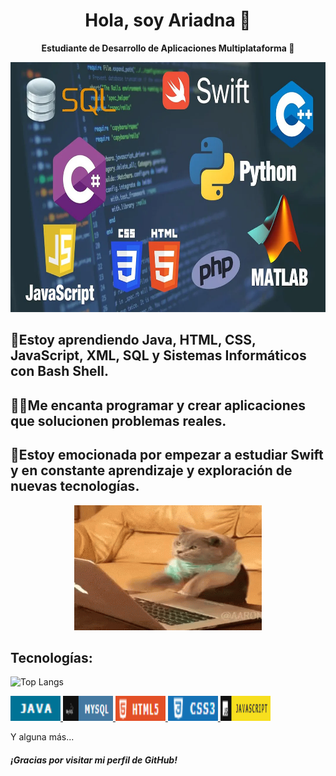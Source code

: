 <h1 align="center">Hola, soy Ariadna 👋</h1>

<p align="center">
  <strong>Estudiante de Desarrollo de Aplicaciones Multiplataforma 🚀</strong>
</p>

<p align="center">
  <img src="https://raw.githubusercontent.com/Ariadnaa20/Ariadnaa20/main/lenguaje_portada%20(1).webp" alt="Tecnologías" width="1000" height="400 style="border-radius: 10px;">
</p>

<h2 align="left">
  🌱Estoy aprendiendo Java, HTML, CSS, JavaScript, XML, SQL y Sistemas Informáticos con Bash Shell.
</h2>

<h2 align="left">
  👩‍💻Me encanta programar y crear aplicaciones que solucionen problemas reales.
</h2>

<h2 align="left">
  🚀Estoy emocionada por empezar a estudiar Swift y en constante aprendizaje y exploración de nuevas tecnologías.
</h2>

<p align="center">
  <img src="programacion.gif" alt="Descripción del GIF" width="300" height="200"/>
</p>

<h2 align="left">Tecnologías:</h2>
<img src="https://github-readme-stats.vercel.app/api/top-langs/?username=Ariadnaa20&layout=compact&theme=vue&hide_border=true" alt="Top Langs">


<p align="left">
  <!-- Enlace a tu repositorio de Java o perfil de Java -->
  <a href="URL_DEL_REPOSITORIO_JAVA">
    <img src="java.png" alt="Java" width="80" height="40"/>
  </a>
  <!-- Repite el proceso para cada tecnología -->
  <a href="https://github.com/Ariadnaa20/BASE-DE-DADES.git">
    <img src="sql.png" alt="HTML" width="80" height="40"/>
  </a>
  <a href="https://github.com/pelusinnidev/LaSalle---DAM-M04---Food4All.git">
    <img src="html.png" alt="CSS" width="80" height="40"/>
  </a>
   <a href="https://github.com/pelusinnidev/LaSalle---DAM-M04---Food4All.git">
    <img src="css.png" alt="CSS" width="80" height="40"/>
   </a>
    <a href="https://github.com/Ariadnaa20/Learning-HTML-CSS-JAVASCRIPT-.git">
    <img src="jss.png" alt="CSS" width="80" height="40"/>
  </a>

   
<p align="left">Y alguna más...</p>

<h5 align="left">¡Gracias por visitar mi perfil de GitHub!</h5>




